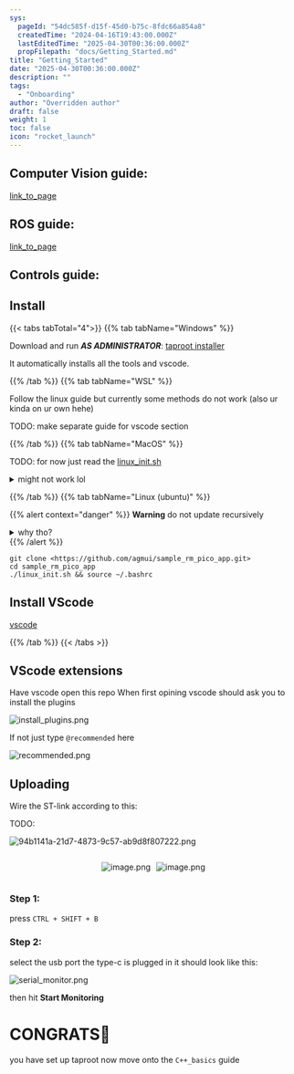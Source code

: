 ```yaml
---
sys:
  pageId: "54dc585f-d15f-45d0-b75c-8fdc66a854a8"
  createdTime: "2024-04-16T19:43:00.000Z"
  lastEditedTime: "2025-04-30T00:36:00.000Z"
  propFilepath: "docs/Getting_Started.md"
title: "Getting_Started"
date: "2025-04-30T00:36:00.000Z"
description: ""
tags:
  - "Onboarding"
author: "Overridden author"
draft: false
weight: 1
toc: false
icon: "rocket_launch"
---
```


## Computer Vision guide:

[link_to_page](86d45bc0-388b-4d26-8848-44f255f73d0e)

## ROS guide:

[link_to_page](3c76c1de-ec8f-46d6-8b0a-294005edc2d5)

## Controls guide:

## Install

{{< tabs tabTotal="4">}}
{{% tab tabName="Windows" %}}

Download and run _**AS ADMINISTRATOR**_: [taproot installer](https://github.com/Thornbots/TeachingFreshies/releases/tag/1.0)

It automatically installs all the tools and vscode.

{{% /tab %}}
{{% tab tabName="WSL" %}}

Follow the linux guide but currently some methods do not work (also ur kinda on ur own hehe)

TODO: make separate guide for vscode section

{{% /tab %}}
{{% tab tabName="MacOS" %}}

TODO: for now just read the [linux_init.sh](https://github.com/agmui/sample_rm_pico_app/blob/main/linux_init.sh)

<details>
<summary>might not work lol</summary>

`brew install libusb pkg-config`

Next install: [vscode](https://code.visualstudio.com/Download)

</details>

{{% /tab %}}
{{% tab tabName="Linux (ubuntu)" %}}

{{% alert context="danger" %}}
**Warning** do not update recursively
<details>
<summary>why tho?</summary>
There are some submodules that may go on for a while (like tinyusb) and I highly
recommend you don't need to get them.
If you want to see what submodules I update just look in `linux_init.sh`
</details>
{{% /alert %}}

```shell
git clone <https://github.com/agmui/sample_rm_pico_app.git>
cd sample_rm_pico_app
./linux_init.sh && source ~/.bashrc
```

## Install VScode

[vscode](https://code.visualstudio.com/Download)

{{% /tab %}}
{{< /tabs >}}

## VScode extensions

Have vscode open this repo
When first opining vscode should ask you to install the plugins

![install_plugins.png](https://prod-files-secure.s3.us-west-2.amazonaws.com/d518164a-d88e-44d1-a4ee-3adb3bd8bce0/89bd30f0-1825-4e77-867b-0a41ce370880/install_plugins.png?X-Amz-Algorithm=AWS4-HMAC-SHA256&X-Amz-Content-Sha256=UNSIGNED-PAYLOAD&X-Amz-Credential=ASIAZI2LB466YKORG2QH%2F20250504%2Fus-west-2%2Fs3%2Faws4_request&X-Amz-Date=20250504T131644Z&X-Amz-Expires=3600&X-Amz-Security-Token=IQoJb3JpZ2luX2VjEGsaCXVzLXdlc3QtMiJGMEQCIGWCZ4cOLhzapdlcfAH2M2Wmo4Ry2HFnpuGadMEtDsB3AiAOixBT3CmQnAhSMcwULWjMVXIvjjvZTIIit%2FixD3wipyr%2FAwgUEAAaDDYzNzQyMzE4MzgwNSIM5OEw9xNPkO2IBgm%2FKtwDwTtaXK34pIs9SEIbCLRI7xDxR3T2bwAeqPb1v3u9fwY2RcYG9UuxbnmmVzIUpxPfNgDbUNBqPMIFc3zFGHhoVS6e6e8qtfDwximm2rxEmkS433yoyPLiMP6GPGkqwsnwJpJWRX%2B8zjGOcrRMiG4k1RUS%2Bxz7Uv0omEhM5KbM2VO2Eo0mflEP73aAOPLNEinEggtUsP7HnjGjjCo%2Fn2agaF046ErQJaKcvw3gxdSfHjt7wtqhn%2BS%2FQ937Se62ukJRCWLFhB9Ipr%2FBvd7ITuBQqlKX7FCNgq6%2FL3mOnR4o%2Bj7kh1lc4veB61o1i%2FSywoPB5LgX48txHcW6GA2zuHz8mszUE2emMWRFrsbJk%2Bx2XgYMtK2e%2FXmR6qFGje8zCRnMRrSBNLM52bqhfePj3woQur0t1N5Ri4vAMii%2Fv24U801J1I1F%2BlphXMMb%2FVskLg60actov3B0ZC1NwX3vKJDyRRnlr2b1BGrXjVMBm54RyJE6r4BIJjcOi1%2FEgR1fEiupuOFrR6tgqAw6R27HHyn2q0%2FkV9cbwNqI3fnDOj75eDSanGv%2F8urEAPm7L38XvuSb4HJJ4ibu81%2B%2FQFt%2BOnyx5302Y36eB13NykewPtcmY%2FnDw7LpweXBmpeqnTcwpYvdwAY6pgHfnchYqYvXtO1k%2BKhl2e1WRoPxAuV2c6s9w%2FNkKpcIWfPzK8UWg04iNpoNprOvNNgz1nkGfpXybYfq34W5gVEWUm7rWDmFS%2BUNpwHsOem05w4JYHp0%2FHT7FOl3pGpgpoawq1JTait%2BK0O8xoCIDFBCzf7am99AJV4qJcpgpNRB8KdAZVMk5wYg%2FeUA7CW1hUnX43fKpqaRS42CU%2BlaivEcMA5E61Qs&X-Amz-Signature=d73b1c33f900f8eaba1d0908fc300053162db5e3c2e4078edf62f3be81ed51e8&X-Amz-SignedHeaders=host&x-id=GetObject)

If not just type `@recommended` here  

![recommended.png](https://prod-files-secure.s3.us-west-2.amazonaws.com/d518164a-d88e-44d1-a4ee-3adb3bd8bce0/61e661e9-5d85-4dfc-be0d-8d2097a5e793/recommended.png?X-Amz-Algorithm=AWS4-HMAC-SHA256&X-Amz-Content-Sha256=UNSIGNED-PAYLOAD&X-Amz-Credential=ASIAZI2LB466YKORG2QH%2F20250504%2Fus-west-2%2Fs3%2Faws4_request&X-Amz-Date=20250504T131644Z&X-Amz-Expires=3600&X-Amz-Security-Token=IQoJb3JpZ2luX2VjEGsaCXVzLXdlc3QtMiJGMEQCIGWCZ4cOLhzapdlcfAH2M2Wmo4Ry2HFnpuGadMEtDsB3AiAOixBT3CmQnAhSMcwULWjMVXIvjjvZTIIit%2FixD3wipyr%2FAwgUEAAaDDYzNzQyMzE4MzgwNSIM5OEw9xNPkO2IBgm%2FKtwDwTtaXK34pIs9SEIbCLRI7xDxR3T2bwAeqPb1v3u9fwY2RcYG9UuxbnmmVzIUpxPfNgDbUNBqPMIFc3zFGHhoVS6e6e8qtfDwximm2rxEmkS433yoyPLiMP6GPGkqwsnwJpJWRX%2B8zjGOcrRMiG4k1RUS%2Bxz7Uv0omEhM5KbM2VO2Eo0mflEP73aAOPLNEinEggtUsP7HnjGjjCo%2Fn2agaF046ErQJaKcvw3gxdSfHjt7wtqhn%2BS%2FQ937Se62ukJRCWLFhB9Ipr%2FBvd7ITuBQqlKX7FCNgq6%2FL3mOnR4o%2Bj7kh1lc4veB61o1i%2FSywoPB5LgX48txHcW6GA2zuHz8mszUE2emMWRFrsbJk%2Bx2XgYMtK2e%2FXmR6qFGje8zCRnMRrSBNLM52bqhfePj3woQur0t1N5Ri4vAMii%2Fv24U801J1I1F%2BlphXMMb%2FVskLg60actov3B0ZC1NwX3vKJDyRRnlr2b1BGrXjVMBm54RyJE6r4BIJjcOi1%2FEgR1fEiupuOFrR6tgqAw6R27HHyn2q0%2FkV9cbwNqI3fnDOj75eDSanGv%2F8urEAPm7L38XvuSb4HJJ4ibu81%2B%2FQFt%2BOnyx5302Y36eB13NykewPtcmY%2FnDw7LpweXBmpeqnTcwpYvdwAY6pgHfnchYqYvXtO1k%2BKhl2e1WRoPxAuV2c6s9w%2FNkKpcIWfPzK8UWg04iNpoNprOvNNgz1nkGfpXybYfq34W5gVEWUm7rWDmFS%2BUNpwHsOem05w4JYHp0%2FHT7FOl3pGpgpoawq1JTait%2BK0O8xoCIDFBCzf7am99AJV4qJcpgpNRB8KdAZVMk5wYg%2FeUA7CW1hUnX43fKpqaRS42CU%2BlaivEcMA5E61Qs&X-Amz-Signature=9606f2c972c3aa6b9b9f86512509a87f83340f80e9c6e5dcb8ed571f9f86e3a8&X-Amz-SignedHeaders=host&x-id=GetObject)

## Uploading

Wire the ST-link according to this:

TODO:

![94b1141a-21d7-4873-9c57-ab9d8f807222.png](https://prod-files-secure.s3.us-west-2.amazonaws.com/d518164a-d88e-44d1-a4ee-3adb3bd8bce0/e5fad17d-ab82-4300-9f4c-505ab4b1202c/94b1141a-21d7-4873-9c57-ab9d8f807222.png?X-Amz-Algorithm=AWS4-HMAC-SHA256&X-Amz-Content-Sha256=UNSIGNED-PAYLOAD&X-Amz-Credential=ASIAZI2LB466YKORG2QH%2F20250504%2Fus-west-2%2Fs3%2Faws4_request&X-Amz-Date=20250504T131644Z&X-Amz-Expires=3600&X-Amz-Security-Token=IQoJb3JpZ2luX2VjEGsaCXVzLXdlc3QtMiJGMEQCIGWCZ4cOLhzapdlcfAH2M2Wmo4Ry2HFnpuGadMEtDsB3AiAOixBT3CmQnAhSMcwULWjMVXIvjjvZTIIit%2FixD3wipyr%2FAwgUEAAaDDYzNzQyMzE4MzgwNSIM5OEw9xNPkO2IBgm%2FKtwDwTtaXK34pIs9SEIbCLRI7xDxR3T2bwAeqPb1v3u9fwY2RcYG9UuxbnmmVzIUpxPfNgDbUNBqPMIFc3zFGHhoVS6e6e8qtfDwximm2rxEmkS433yoyPLiMP6GPGkqwsnwJpJWRX%2B8zjGOcrRMiG4k1RUS%2Bxz7Uv0omEhM5KbM2VO2Eo0mflEP73aAOPLNEinEggtUsP7HnjGjjCo%2Fn2agaF046ErQJaKcvw3gxdSfHjt7wtqhn%2BS%2FQ937Se62ukJRCWLFhB9Ipr%2FBvd7ITuBQqlKX7FCNgq6%2FL3mOnR4o%2Bj7kh1lc4veB61o1i%2FSywoPB5LgX48txHcW6GA2zuHz8mszUE2emMWRFrsbJk%2Bx2XgYMtK2e%2FXmR6qFGje8zCRnMRrSBNLM52bqhfePj3woQur0t1N5Ri4vAMii%2Fv24U801J1I1F%2BlphXMMb%2FVskLg60actov3B0ZC1NwX3vKJDyRRnlr2b1BGrXjVMBm54RyJE6r4BIJjcOi1%2FEgR1fEiupuOFrR6tgqAw6R27HHyn2q0%2FkV9cbwNqI3fnDOj75eDSanGv%2F8urEAPm7L38XvuSb4HJJ4ibu81%2B%2FQFt%2BOnyx5302Y36eB13NykewPtcmY%2FnDw7LpweXBmpeqnTcwpYvdwAY6pgHfnchYqYvXtO1k%2BKhl2e1WRoPxAuV2c6s9w%2FNkKpcIWfPzK8UWg04iNpoNprOvNNgz1nkGfpXybYfq34W5gVEWUm7rWDmFS%2BUNpwHsOem05w4JYHp0%2FHT7FOl3pGpgpoawq1JTait%2BK0O8xoCIDFBCzf7am99AJV4qJcpgpNRB8KdAZVMk5wYg%2FeUA7CW1hUnX43fKpqaRS42CU%2BlaivEcMA5E61Qs&X-Amz-Signature=fadd216f505ef0242020c5353d5f33a272157673eb23d03827245c7b591fddc3&X-Amz-SignedHeaders=host&x-id=GetObject)

<div style="display: flex;flex-direction: row; column-gap:10px; max-width: 630px;justify-content: center;">
<div>

![image.png](https://prod-files-secure.s3.us-west-2.amazonaws.com/d518164a-d88e-44d1-a4ee-3adb3bd8bce0/210ecb78-1116-4d7b-b9b7-2292f66fa2c2/image.png?X-Amz-Algorithm=AWS4-HMAC-SHA256&X-Amz-Content-Sha256=UNSIGNED-PAYLOAD&X-Amz-Credential=ASIAZI2LB466SELTQS5H%2F20250504%2Fus-west-2%2Fs3%2Faws4_request&X-Amz-Date=20250504T131646Z&X-Amz-Expires=3600&X-Amz-Security-Token=IQoJb3JpZ2luX2VjEGsaCXVzLXdlc3QtMiJIMEYCIQDEPOcIKeqDMm%2Fh%2B%2BK0cBeWDUkRhd3AXmOV3AHudkVvIQIhAMNJsGeZWE2bCah8kjy97aPHUnkHU7kiOk76wZJM7m9lKv8DCBQQABoMNjM3NDIzMTgzODA1Igyasbdy%2Bs%2FPi12gFlgq3AM8Nj9%2F4trH%2FI3FKClal%2FWtPDENvfqsU0fcOOe0IZuMPcPuGvzdnjRDqQMC76py7TbmFtM8iE58kcfrFkCTnzjnvTJRvAmiTN79NQdHMr7L9An0z4J68iDNhBYn%2F7sBVTcTYsz4BTncJg1dZ0IX6p52CESmt0KpwCKAdztaVDJnVlxB9aZu0UtNM1ujlIOK%2FjLpfxzyAy7p5cgO62GxTpV91hyUjSzxYzRUxKVtenDBqLk%2FA8tT%2FP%2B%2F2Gu8oTx8ktjPLZknpG6bA6Aon%2F%2FpxQO4VuLcoOlDwK%2BJuopx%2BUyfTfxCKBM%2BFcwx33GWqh3MyWzjk6LDT8JNEEZK2ui3exPcEwIBpvMnFJ6EyTpz4NtNDEdtlZmWPgglPq%2B9rykbo2xlvb6CAaI%2BGfmgdvaztlIYaiE1JeNwk6eWOufmukjNam6jsA%2F6OESl8DbIKm%2Bx7R8dof3U2%2Fo9KaMrMkpPD3a5fm2Ibc0icQJbfwbkOOsil5Nah8r6TUcSQkZHDLk%2FSSHIMI25406zjkU%2FA51AXWF80uqaM6BELynJ71b8gYCDhXwqWzkXvJHv2JhGLuC3BMQnOQrzRh31ibbYhameic0Q%2B5%2Fo0rSU%2FocLI1V9wpMQrJhVYwJaqN3rmttZzDCQit3ABjqkAcVn9KpnRJP1ccMm9CTnkZZqpqgVhtqJPHbKGrztkLLuFo6oZu2oto0dlq0xoTVftmA%2Fr0WWmD9FQDcsYQh%2BwzWbYQuV%2Fr7xVMXJkv4kBuokiwaRdvT6v2TV%2B6iSSUBecNFrWODQ%2FcvfUmS3eU9InE%2FyHT1vFhV7yDpvmFIvN3DfCaRxePg5WT3jtiWvNcjTRRGwpNRwhWbEMb7FeQqQzmjppLEp&X-Amz-Signature=e7f28b981214f6e6618a7d607133407d03fe369ec5998d4a067b0c0b19c52f2d&X-Amz-SignedHeaders=host&x-id=GetObject)

</div>
<div>

![image.png](https://prod-files-secure.s3.us-west-2.amazonaws.com/d518164a-d88e-44d1-a4ee-3adb3bd8bce0/33a0fd0f-8ca6-4a86-8e09-26e95ded1fff/image.png?X-Amz-Algorithm=AWS4-HMAC-SHA256&X-Amz-Content-Sha256=UNSIGNED-PAYLOAD&X-Amz-Credential=ASIAZI2LB466RS2OHJIL%2F20250504%2Fus-west-2%2Fs3%2Faws4_request&X-Amz-Date=20250504T131646Z&X-Amz-Expires=3600&X-Amz-Security-Token=IQoJb3JpZ2luX2VjEGoaCXVzLXdlc3QtMiJHMEUCID6JKh7iuouj0r28%2FVUw%2BAlTgVVPP9ao9VTP3FaybDJwAiEAxLecucLqfUV7zeBJsP%2FITL8%2FYigFrw7miH3jasqw3y4q%2FwMIExAAGgw2Mzc0MjMxODM4MDUiDPeCJsF4%2BJYSyDxx5SrcA2fi1Y1NaCpgFhn9owEgbWLgNpCpi74tSG2Obga0mQH6tqfbnWbZtSX%2B5SBQZKqr8EDh24utWsm0W0kx7KCUaa%2BYkljNZqNIf3iC%2B8lKYsyAacvJ3b2mJxeIeswXJ5uRj2lq1l4XVV6ju%2FoVl9g7M3TyefKh3sR0nwpgY1cKuFIAAHX6RfItq3HBVNHhFkXgBzOwBsZl5t3c%2FRjvs%2F%2BFWA3ebcWbr3CdizE9tN4zvtn9OcGzlwDbGDWJqMkhKwrgt%2FyUHf248cfz%2BmDPVb2dvAU1AvniA2ghbcgAinZyW8eCK8vuJYqV5emQL3eAiMQtvRVtu4TeyagFUhGF9KCoviwKG7JRtrRIapTSgfFr9Y0qm38%2Fo%2BQDtXnV%2FeDV6DytR8RuigJ5uRTt7AEYuqzjW08yw8hyy%2FCctplQTcC%2BiKCmBkzvvkuCtbz2WAOk4TZUUZUe0lKIOkgeTzGlvYqlbkvH8D9ZwFe31Gs0GYsTIq4qPlrIDVL%2F0g7mqeOwYkzVcgr%2FiblrEoXuezoARbH2TT7wVryiK8O%2BCDtguM8FAF%2FyTwwAGCS0zQQgfJX5SkV8i203O5gWOIkv7th7%2FzeYWo9f7bfgvvyUtaBRK5zuwhEDr7%2F0w%2BNKVoCw%2FX%2FTMMPq3MAGOqUBfWLNAY4TYxN6LHNMCU8T%2BafWt3BZbw76Azk%2BHQqFN1A3PRk%2BipRtZdWJlNIVV1p4S5XO7Is3mnqnDOXouQO54VRiP9Ye%2Bzu20dOGU9gA4uJfwKzNNnvt8H1io4pA3IXg0NVllvLglOxkfhurBARmURB%2BtOE6r7JR8U43JbJMY4gcRODQHFVZdfmkJZA9jQaRDdpX3cKI84MAb96HcPq9oqf2tu3d&X-Amz-Signature=5ca811a5639ce062250e9228a80fb07bc237c07062156c9da361e7e03c5d502f&X-Amz-SignedHeaders=host&x-id=GetObject)

</div>
</div>

### Step 1:

press `CTRL + SHIFT + B`

### Step 2:

select the usb port the type-c is plugged in it should look like this:

![serial_monitor.png](https://prod-files-secure.s3.us-west-2.amazonaws.com/d518164a-d88e-44d1-a4ee-3adb3bd8bce0/f03f4774-05d4-4393-b6a0-d5efb6d315ab/serial_monitor.png?X-Amz-Algorithm=AWS4-HMAC-SHA256&X-Amz-Content-Sha256=UNSIGNED-PAYLOAD&X-Amz-Credential=ASIAZI2LB466YKORG2QH%2F20250504%2Fus-west-2%2Fs3%2Faws4_request&X-Amz-Date=20250504T131644Z&X-Amz-Expires=3600&X-Amz-Security-Token=IQoJb3JpZ2luX2VjEGsaCXVzLXdlc3QtMiJGMEQCIGWCZ4cOLhzapdlcfAH2M2Wmo4Ry2HFnpuGadMEtDsB3AiAOixBT3CmQnAhSMcwULWjMVXIvjjvZTIIit%2FixD3wipyr%2FAwgUEAAaDDYzNzQyMzE4MzgwNSIM5OEw9xNPkO2IBgm%2FKtwDwTtaXK34pIs9SEIbCLRI7xDxR3T2bwAeqPb1v3u9fwY2RcYG9UuxbnmmVzIUpxPfNgDbUNBqPMIFc3zFGHhoVS6e6e8qtfDwximm2rxEmkS433yoyPLiMP6GPGkqwsnwJpJWRX%2B8zjGOcrRMiG4k1RUS%2Bxz7Uv0omEhM5KbM2VO2Eo0mflEP73aAOPLNEinEggtUsP7HnjGjjCo%2Fn2agaF046ErQJaKcvw3gxdSfHjt7wtqhn%2BS%2FQ937Se62ukJRCWLFhB9Ipr%2FBvd7ITuBQqlKX7FCNgq6%2FL3mOnR4o%2Bj7kh1lc4veB61o1i%2FSywoPB5LgX48txHcW6GA2zuHz8mszUE2emMWRFrsbJk%2Bx2XgYMtK2e%2FXmR6qFGje8zCRnMRrSBNLM52bqhfePj3woQur0t1N5Ri4vAMii%2Fv24U801J1I1F%2BlphXMMb%2FVskLg60actov3B0ZC1NwX3vKJDyRRnlr2b1BGrXjVMBm54RyJE6r4BIJjcOi1%2FEgR1fEiupuOFrR6tgqAw6R27HHyn2q0%2FkV9cbwNqI3fnDOj75eDSanGv%2F8urEAPm7L38XvuSb4HJJ4ibu81%2B%2FQFt%2BOnyx5302Y36eB13NykewPtcmY%2FnDw7LpweXBmpeqnTcwpYvdwAY6pgHfnchYqYvXtO1k%2BKhl2e1WRoPxAuV2c6s9w%2FNkKpcIWfPzK8UWg04iNpoNprOvNNgz1nkGfpXybYfq34W5gVEWUm7rWDmFS%2BUNpwHsOem05w4JYHp0%2FHT7FOl3pGpgpoawq1JTait%2BK0O8xoCIDFBCzf7am99AJV4qJcpgpNRB8KdAZVMk5wYg%2FeUA7CW1hUnX43fKpqaRS42CU%2BlaivEcMA5E61Qs&X-Amz-Signature=604951ae4c5a84277d5bf72a97f53c038388cb638a65d4b2b134be5dd5d217de&X-Amz-SignedHeaders=host&x-id=GetObject)

then hit **Start Monitoring**

# CONGRATS🎉

you have set up taproot now move onto the `C++_basics` guide
